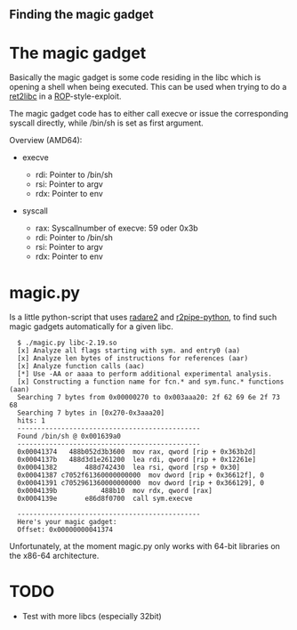 ## Finding the magic gadget

# The magic gadget

Basically the magic gadget is some code residing
in the libc which is opening a shell when being executed.
This can be used when trying to do a [ret2libc][ret2libc]
in a [ROP][rop]-style-exploit.

The magic gadget code has to either call execve or issue the corresponding 
syscall directly, while /bin/sh is set as first argument.

Overview (AMD64):

* execve
   + rdi: Pointer to /bin/sh
   + rsi: Pointer to argv
   + rdx: Pointer to env

* syscall
   + rax: Syscallnumber of execve: 59 oder 0x3b
   + rdi: Pointer to /bin/sh
   + rsi: Pointer to argv
   + rdx: Pointer to env

# magic.py

Is a little python-script that uses [radare2][r2] and [r2pipe-python][r2pipe],
to find such magic gadgets automatically for a given libc.
      
      $ ./magic.py libc-2.19.so
      [x] Analyze all flags starting with sym. and entry0 (aa)
      [x] Analyze len bytes of instructions for references (aar)
      [x] Analyze function calls (aac)
      [*] Use -AA or aaaa to perform additional experimental analysis.
      [x] Constructing a function name for fcn.* and sym.func.* functions (aan)
      Searching 7 bytes from 0x00000270 to 0x003aaa20: 2f 62 69 6e 2f 73 68 
      Searching 7 bytes in [0x270-0x3aaa20]
      hits: 1
      ----------------------------------------------
      Found /bin/sh @ 0x001639a0
      ----------------------------------------------
      0x00041374   488b052d3b3600  mov rax, qword [rip + 0x363b2d]
      0x0004137b   488d3d1e261200  lea rdi, qword [rip + 0x12261e]
      0x00041382       488d742430  lea rsi, qword [rsp + 0x30]
      0x00041387 c7052f61360000000000  mov dword [rip + 0x36612f], 0
      0x00041391 c7052961360000000000  mov dword [rip + 0x366129], 0
      0x0004139b           488b10  mov rdx, qword [rax]
      0x0004139e       e86d8f0700  call sym.execve
    
      ----------------------------------------------
      Here's your magic gadget:
      Offset: 0x00000000041374

Unfortunately, at the moment magic.py only works with 64-bit libraries on the x86-64 architecture.


# TODO
* Test with more libcs (especially 32bit)


[r2]: http://www.radare.org/
[r2pipe]: https://github.com/radare/radare2-bindings/tree/master/r2pipe/python
[ret2libc]: https://en.wikipedia.org/wiki/Return-to-libc_attack
[rop]: https://en.wikipedia.org/wiki/Return-oriented_programming


